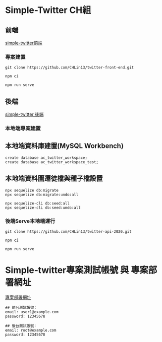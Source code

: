 # Simple-Twitter CH組

## 前端 
[simple-twitter前端](https://github.com/CHLin13/twitter-front-end)

### 專案建置
```
git clone https://github.com/CHLin13/twitter-front-end.git
```
```
npm ci
```
```
npm run serve
```

## 後端 

[simple-twitter 後端](https://github.com/CHLin13/twitter-api-2020)

### 本地端專案建置

## 本地端資料庫建置(MySQL Workbench)
```
create database ac_twitter_workspace;
create database ac_twitter_workspace_test;

```

## 本地端資料圖遷徒檔與種子檔設置
```
npx sequelize db:migrate
npx sequelize db:migrate:undo:all

npx sequelize-cli db:seed:all
npx sequelize-cli db:seed:undo:all

```

### 後端Serve本地端運行

```
git clone https://github.com/CHLin13/twitter-api-2020.git
```
```
npm ci
```
```
npm run serve
```


# Simple-twitter專案測試帳號 與 專案部署網址
[專案部署網址](https://chlin13.github.io/twitter-front-end/#/)

```
## 前台測試帳號：
email: user1@example.com
password: 12345678
```
```
## 後台測試帳號：
email: root@example.com
password: 12345678
```



